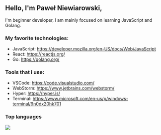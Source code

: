 ## Hello, I'm Paweł Niewiarowski,
I'm beginner developer, I am mainly focused on learning JavaScript and Golang.

### My favorite technologies:
* JavaScript: https://developer.mozilla.org/en-US/docs/Web/JavaScript
* React: https://reactjs.org/
* Go: https://golang.org/

### Tools that i use:
* VSCode: https://code.visualstudio.com/
* WebStorm: https://www.jetbrains.com/webstorm/
* Hyper: https://hyper.is/
* Terminal: https://www.microsoft.com/en-us/p/windows-terminal/9n0dx20hk701

### Top languages
<img src="https://github-readme-stats.vercel.app/api/top-langs/?username=pniewiarowski&layout=compact" />
